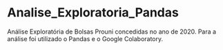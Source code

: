 # Analise_Exploratoria_Pandas
Análise Exploratória  de Bolsas Prouni concedidas no ano de 2020. Para a análise foi utilizado o Pandas e o Google Colaboratory. 
